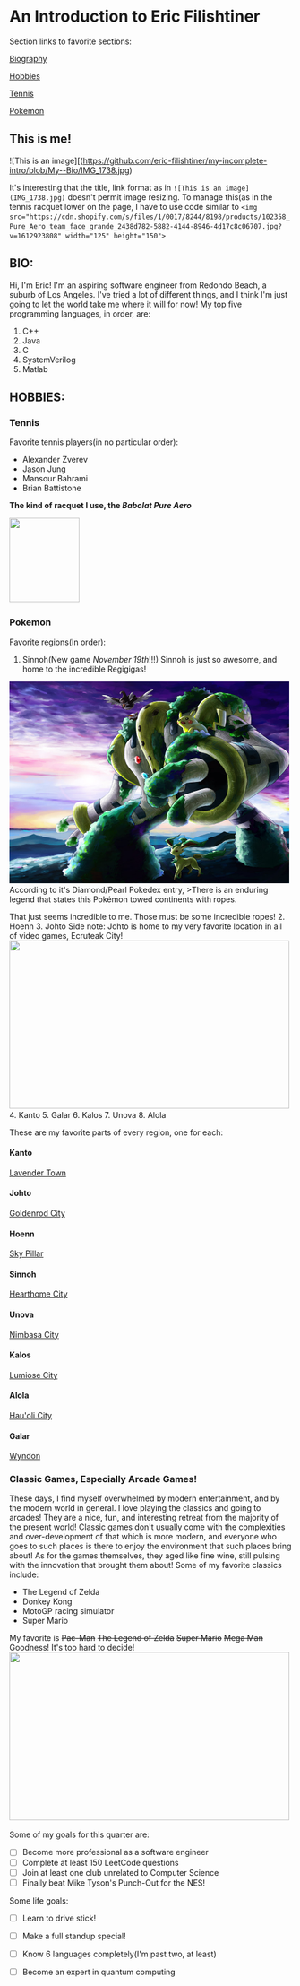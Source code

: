 # An Introduction to  Eric      				Filishtiner

Section links to favorite sections:

[Biography](<#BIO> "BIO")

[Hobbies](<#HOBBIES> "Hobbies")

[Tennis](<#Tennis> "Tennis")

[Pokemon](<#Pokemon> "Pokemon")

## This is me!
![This is an image][(https://github.com/eric-filishtiner/my-incomplete-intro/blob/My--Bio/IMG_1738.jpg)

It's interesting that the title, link format as in `![This is an image](IMG_1738.jpg)` doesn't permit image resizing. To manage this(as in the tennis racquet lower on the page, I have to use code similar to `<img src="https://cdn.shopify.com/s/files/1/0017/8244/8198/products/102358_Pure_Aero_team_face_grande_2438d782-5882-4144-8946-4d17c8c06707.jpg?v=1612923808" width="125" height="150">`
## BIO:
Hi, I'm Eric! I'm an aspiring software engineer from Redondo Beach, a suburb of Los Angeles. I've tried a lot of different things, and I think I'm just going to let the world take me where it will for now! My top five programming languages, in order, are:
1. C++
2. Java
3. C
4. SystemVerilog
5. Matlab


## HOBBIES:

### **Tennis**
Favorite tennis players(in no particular order):
- Alexander Zverev
- Jason Jung
- Mansour Bahrami
- Brian Battistone

**The kind of racquet I use, the _Babolat_ _Pure_ _Aero_**

<img src="https://cdn.shopify.com/s/files/1/0017/8244/8198/products/102358_Pure_Aero_team_face_grande_2438d782-5882-4144-8946-4d17c8c06707.jpg?v=1612923808" width="125" height="150">

### **Pokemon**
Favorite regions(In order):
1. Sinnoh(New game *November 19th*!!!)
Sinnoh is just so awesome, and home to the incredible Regigigas! 
<img src="https://github.com/eric-filishtiner/my-incomplete-intro/blob/My--Bio/Regigigas!.png?raw=true" width="500" height="360">
According to it's Diamond/Pearl Pokedex entry, 
>There is an enduring legend that states this Pokémon towed continents with ropes.

That just seems incredible to me. Those must be some incredible ropes!
2. Hoenn
3. Johto
Side note: Johto is home to my very favorite location in all of video games, Ecruteak City!
<img src="https://neotizen.news/wp-content/uploads/2021/07/Ecruteak-City-HGSS-vD3RVP.jpeg" width="500" height="300">
4. Kanto
5. Galar
6. Kalos
7. Unova
8. Alola

These are my favorite parts of every region, one for each:
#### Kanto
[Lavender Town](Images/LavenderTownKanto.jpg)
#### Johto
[Goldenrod City](Images/GoldenrodJohto.png)
#### Hoenn
[Sky Pillar](Images/SkyPillarHoenn.jpg)
#### Sinnoh
[Hearthome City](Images/HearthomeCitySinnoh.jpg)
#### Unova
[Nimbasa City](Images/NimbasaCityUnova.png)
#### Kalos
[Lumiose City](Images/LumioseCityKalos.jpg)
#### Alola
[Hau'oli City](Images/Hau'oliCityAlola.jpg)
#### Galar
[Wyndon](Images/WyndonGalar.jpg)
### Classic Games, Especially Arcade Games!
These days, I find myself overwhelmed by modern entertainment, and by the modern world in general. I love playing the classics and going to arcades! They are a nice, fun, and interesting retreat from the majority of the present world! Classic games don't usually come with the complexities and over-development of that which is more modern, and everyone who goes to such places is there to enjoy the environment that such places bring about! As for the games themselves, they aged like fine wine, still pulsing with the innovation that brought them about!
Some of my favorite classics include:
- The Legend of Zelda
- Donkey Kong
- MotoGP racing simulator
- Super Mario

My favorite is ~~Pac-Man~~ ~~The Legend of Zelda~~ ~~Super Mario~~ ~~Mega Man~~ Goodness! It's too hard to decide!
<img src="https://cutewallpaper.org/21/classic-game-wallpaper/Classic-Video-Game-Wallpaper-30-+-Background-Pictures-.jpg" width="500" height="300">

Some of my goals for this quarter are:
- [ ] Become more professional as a software engineer
- [ ] Complete at least 150 LeetCode questions
- [ ] Join at least one club unrelated to Computer Science
- [ ] Finally beat Mike Tyson's Punch-Out for the NES!

Some life goals:
- [ ] Learn to drive stick!
- [ ] Make a full standup special!
- [ ] Know 6 languages completely(I'm past two, at least)
- [ ] Become an expert in quantum computing


